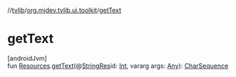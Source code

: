 //[tvlib](../../index.md)/[org.mjdev.tvlib.ui.toolkit](index.md)/[getText](get-text.md)

# getText

[androidJvm]\
fun [Resources](https://developer.android.com/reference/kotlin/android/content/res/Resources.html).[getText](get-text.md)(@[StringRes](https://developer.android.com/reference/kotlin/androidx/annotation/StringRes.html)id: [Int](https://kotlinlang.org/api/latest/jvm/stdlib/kotlin/-int/index.html), vararg args: [Any](https://kotlinlang.org/api/latest/jvm/stdlib/kotlin/-any/index.html)): [CharSequence](https://kotlinlang.org/api/latest/jvm/stdlib/kotlin/-char-sequence/index.html)
